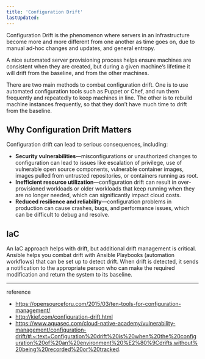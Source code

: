 ```yaml
---
title: 'Configuration Drift'
lastUpdated: 
---
```


Configuration Drift is the phenomenon where servers in an infrastructure become more and more different from one another as time goes on, due to manual ad-hoc changes and updates, and general entropy.

A nice automated server provisioning process helps ensure machines are consistent when they are created, but during a given machine’s lifetime it will drift from the baseline, and from the other machines.

There are two main methods to combat configuration drift. One is to use automated configuration tools such as Puppet or Chef, and run them frequently and repeatedly to keep machines in line. The other is to rebuild machine instances frequently, so that they don’t have much time to drift from the baseline.

## Why Configuration Drift Matters

Configuration drift can lead to serious consequences, including:

- **Security vulnerabilities**—misconfigurations or unauthorized changes to configuration can lead to issues like escalation of privilege, use of vulnerable open source components, vulnerable container images, images pulled from untrusted repositories, or containers running as root.
- **Inefficient resource utilization**—configuration drift can result in over-provisioned workloads or older workloads that keep running when they are no longer needed, which can significantly impact cloud costs.
- **Reduced resilience and reliability**—configuration problems in production can cause crashes, bugs, and performance issues, which can be difficult to debug and resolve.

## IaC

An IaC approach helps with drift, but additional drift management is critical. Ansible helps you combat drift with Ansible Playbooks (automation workflows) that can be set up to detect drift. When drift is detected, it sends a notification to the appropriate person who can make the required modification and return the system to its baseline. 

---
reference
- https://opensourceforu.com/2015/03/ten-tools-for-configuration-management/
- http://kief.com/configuration-drift.html
- https://www.aquasec.com/cloud-native-academy/vulnerability-management/configuration-drift/#:~:text=Configuration%20drift%20is%20when%20the%20configuration%20of%20an%20environment%20%E2%80%9Cdrifts,without%20being%20recorded%20or%20tracked.